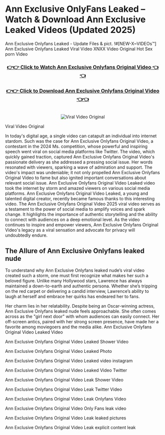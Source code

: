# Ann Exclusive OnlyFans Leaked – Watch & Download Ann Exclusive Leaked Videos (Updated 2025)

Ann Exclusive Onlyfans Leaked - Update Files & pict. !#[NEW-X~VIDEOs™] Ann Exclusive Onlyfans Leaked Viral Video XNXX Video Original Hot Sex porn Video
<br>
<div align="center">
<h3><a href="https://links2leaks.com?utm_source=annexclusive&utm_medium=gitlong" rel="nofollow">👉👉 Click to Watch Ann Exclusive Onlyfans Original Video 👈👈</a></h3>
<h3><a href="https://links2leaks.com?utm_source=annexclusive&utm_medium=gitlong" rel="nofollow">👉👉 Click to Download Ann Exclusive Onlyfans Original Video 👈👈</a></h3>
<br>
<a href="https://links2leaks.com?utm_source=annexclusive&utm_medium=gitlong" rel="nofollow"><img src="https://i.ibb.co/Gkj2r4b/banner.png" alt="Viral Video Original" style="max-width: 100%; display: inline-block;" data-target="animated-image.originalImage"></a>
</div>

Viral Video Original

In today's digital age, a single video can catapult an individual into internet stardom. Such was the case for Ann Exclusive Onlyfans Original Video, a contestant in the 2024 Ms. competition, whose powerful and inspiring speech went viral on social media platforms like Twitter.
The video, which quickly gained traction, captured Ann Exclusive Onlyfans Original Video's passionate delivery as she addressed a pressing social issue. Her words resonated with viewers, sparking a wave of admiration and support. The video's impact was undeniable; it not only propelled Ann Exclusive Onlyfans Original Video to fame but also ignited important conversations about relevant social issue.
Ann Exclusive Onlyfans Original Video Leaked video took the internet by storm and amazed viewers on various social media platforms. Ann Exclusive Onlyfans Original Video Leaked, a young and talented digital creator, recently became famous thanks to this interesting video.
The Ann Exclusive Onlyfans Original Video 2025 viral video serves as a testament to the power of social media to amplify voices and spark change. It highlights the importance of authentic storytelling and the ability to connect with audiences on a deep emotional level. As the video continues to inspire and empower viewers, Ann Exclusive Onlyfans Original Video's legacy as a viral sensation and advocate for privacy will undoubtedly endure.

<h2>The Allure of Ann Exclusive Onlyfans leaked nude</h2>


To understand why Ann Exclusive Onlyfans leaked nude’s viral video created such a storm, one must first recognize what makes her such a beloved figure. Unlike many Hollywood stars, Lawrence has always maintained a down-to-earth and authentic persona. Whether she’s tripping on the red carpet or delivering a candid interview, Lawrence’s ability to laugh at herself and embrace her quirks has endeared her to fans.

Her charm lies in her relatability. Despite being an Oscar-winning actress, Ann Exclusive Onlyfans leaked nude feels approachable. She often comes across as the "girl next door" with whom audiences can easily connect. Her off-screen antics, paired with her strong screen presence, have made her a favorite among moviegoers and the media alike.
Ann Exclusive Onlyfans Original Video Leaked Video

Ann Exclusive Onlyfans Original Video Leaked Shower Video

Ann Exclusive Onlyfans Original Video Leaked Photo

Ann Exclusive Onlyfans Original Video Leaked video instagram

Ann Exclusive Onlyfans Original Video Leaked Video Twitter

Ann Exclusive Onlyfans Original Video Leak Shower Video

Ann Exclusive Onlyfans Original Video Leak Twitter Video

Ann Exclusive Onlyfans Original Video Leak Onlyfans Video

Ann Exclusive Onlyfans Original Video Only Fans leak video

Ann Exclusive Onlyfans Original Video Leak leaked pictures

Ann Exclusive Onlyfans Original Video Leak explicit content leak